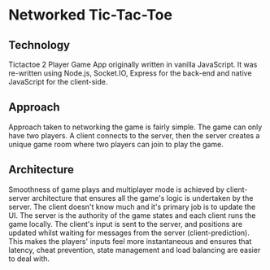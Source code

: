 # Networked Tic-Tac-Toe

## Technology

Tictactoe 2 Player Game App originally written in vanilla JavaScript. It was re-written using Node.js, Socket.IO, Express for the back-end and native JavaScript for the client-side. 

## Approach

Approach taken to networking the game is fairly simple. The game can only have two players. A client connects to the server, then the server creates a unique game room where two players can join to play the game. 

## Architecture 

Smoothness of game plays and multiplayer mode is achieved by client-server architecture that ensures all the game's logic is undertaken by the server. The client doesn't know much and it's primary job is to update the UI. The server is the authority of the game states and each client runs the game locally. The client's input is sent to the server, and positions are updated whilst waiting for messages from the server (client-prediction). This makes the players' inputs feel more instantaneous and ensures that latency, cheat prevention, state management and load balancing are easier to deal with.





